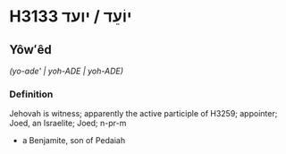 # H3133 יוֹעֵד / יועד

## Yôwʻêd

_(yo-ade' | yoh-ADE | yoh-ADE)_

### Definition

Jehovah is witness; apparently the active participle of H3259; appointer; Joed, an Israelite; Joed; n-pr-m

- a Benjamite, son of Pedaiah
